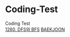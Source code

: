 # Coding-Test
Coding Test<br>
[1260. DFS와 BFS](https://github.com/GiSeungKwon/Coding-Test/tree/main/1_1260_DFS_BFS) [BAEKJOON](https://www.acmicpc.net/problem/1260)
